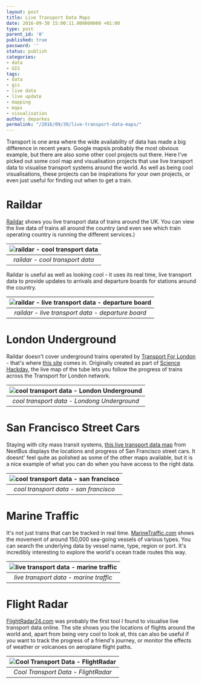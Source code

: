 ```yaml
---
layout: post
title: Live Transport Data Maps
date: 2016-09-30 15:00:11.000000000 +01:00
type: post
parent_id: '0'
published: true
password: ''
status: publish
categories:
- data
- GIS
tags:
- data
- gis
- live data
- live update
- mapping
- maps
- visualisation
author: deparkes
permalink: "/2016/09/30/live-transport-data-maps/"
---
```

Transport is one area where the wide availability of data has made a big difference in recent years. Google mapsis probably the most obvious example, but there are also some other cool projects out there. Here I've picked out some cool map and visualisation projects that use live transport data to visualise transport systems around the world. As well as being cool visualisations, these projects can be inspirations for your own projects, or even just useful for finding out when to get a train.
<h1>Raildar</h1>
<a href="https://raildar.co.uk/">Raildar</a> shows you live transport data of trains around the UK. You can view the live data of trains all around the country (and even see which train operating country is running the different services.)

| ![raildar - cool transport data]({{site.baseurl}}/assets/2016/09/Raildar.png) |
|:--:|
| *raildar - cool transport data* |

Raildar is useful as well as looking cool - it uses its real time, live transport data to provide updates to arrivals and departure boards for stations around the country.

| ![raildar - live transport data - departure board]({{site.baseurl}}/assets/2016/09/Raildar-departures.png) |
|:--:|
| *raildar - live transport data - departure board* |

<h1>London Underground</h1>
Raildar doesn't cover underground trains operated by <a href="https://tfl.gov.uk/">Transport For London</a> - that's where <a href="https://traintimes.org.uk/map/tube/">this site</a> comes in. Originally created as part of <a href="https://sciencehackday.org/">Science Hackday</a>, the live map of the tube lets you follow the progress of trains across the Transport for London network.

| ![cool transport data - London Underground]({{site.baseurl}}/assets/2016/09/LondonUnderground.png) |
|:--:|
| *cool transport data - Londong Underground* |

<h1>San Francisco Street Cars</h1>
Staying with city mass transit systems, <a href="https://www.nextmuni.com/googleMap/googleMap.jsp?a=sf-muni&amp;r=E&amp;r=F">this live transport data map</a> from NextBus displays the locations and progress of San Francisco street cars. It doesnt' feel quite as polished as some of the other maps available, but it is a nice example of what you can do when you have access to the right data.

| ![cool transport data - san francisco]({{site.baseurl}}/assets/2016/09/SanFrancisco.png) |
|:--:|
| *cool transport data - san francisco* |

<h1>Marine Traffic</h1>
It's not just trains that can be tracked in real time. <a href="https://www.marinetraffic.com/">MarineTraffic.com</a> shows the movement of around 150,000 sea-going vessels of various types. You can search the underlying data by vessel name, type, region or port. It's incredibly interesting to explore the world's ocean trade routes this way.

| ![live transport data - marine traffic]({{site.baseurl}}/assets/2016/09/MarineTraffic.png) |
|:--:|
| *live transport data - marine traffic* |

<h1>Flight Radar</h1>
<a href="https://www.flightradar24.com/">FlightRadar24.com</a> was probably the first tool I found to visualise live transport data online. The site shows you the locations of flights around the world and, apart from being very cool to look at, this can also be useful if you want to track the progress of a friend's journey, or monitor the effects of weather or volcanoes on aeroplane flight paths.

| ![Cool Transport Data - FlightRadar]({{site.baseurl}}/assets/2016/09/FlightRadar.png) |
|:--:|
| *Cool Transport Data - FlightRadar* |
